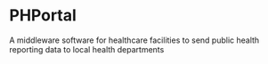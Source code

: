 # PHPortal
A middleware software for healthcare facilities to send public health reporting data to local health departments

